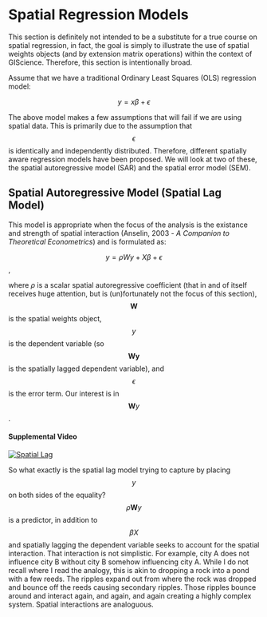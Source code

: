 # Spatial Regression Models
This section is definitely not intended to be a substitute for a true course on spatial regression, in fact, the goal is simply to illustrate the use of spatial weights objects (and by extension matrix operations) within the context of GIScience.  Therefore, this section is intentionally broad.

Assume that we have a traditional Ordinary Least Squares (OLS) regression model:

$$y = x\beta + \epsilon$$

The above model makes a few assumptions that will fail if we are using spatial data.  This is primarily due to the assumption that $$\epsilon$$ is identically and independently distributed.  Therefore, different spatially aware regression models have been proposed.  We will look at two of these, the spatial autoregressive model (SAR) and the spatial error model (SEM).

## Spatial Autoregressive Model (Spatial Lag Model)
This model is appropriate when the focus of the analysis is the existance and strength of spatial interaction (Anselin, 2003 - *A Companion to Theoretical Econometrics*) and is formulated as:

$$y = \rho W y + X\beta + \epsilon$$,

where $\rho$ is a scalar spatial autoregressive coefficient (that in and of itself receives huge attention, but is (un)fortunately not the focus of this section), $$\mathbf{W}$$ is the spatial weights object, $$y$$ is the dependent variable (so $$\mathbf{Wy}$$ is the spatially lagged dependent variable), and $$\epsilon$$ is the error term.  Our interest is in $$\mathbf{W}y$$.

#### Supplemental Video
[![Spatial Lag](http://img.youtube.com/vi/zWXnOM3_lJI/0.jpg)](https://www.youtube.com/watch?v=zWXnOM3_lJI)

So what exactly is the spatial lag model trying to capture by placing $$y$$ on both sides of the equality?  $$\rho \mathbf{W} y$$ is a predictor, in addition to $$\beta X$$ and spatially lagging the dependent variable seeks to account for the spatial interaction.  That interaction is not simplistic.  For example, city A does not influence city B without city B somehow influencing city A.  While I do not recall where I read the analogy, this is akin to dropping a rock into a pond with a few reeds.  The ripples expand out from where the rock was dropped and bounce off the reeds causing secondary ripples.  Those ripples bounce around and interact again, and again, and again creating a highly complex system.  Spatial interactions are analoguous.